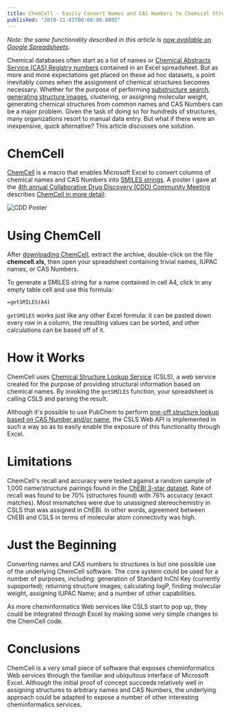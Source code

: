 ```yaml
---
title: ChemCell - Easily Convert Names and CAS Numbers to Chemical Structures in Excel
published: "2010-11-01T00:00:00.000Z"
---
```


*Note: the same functionality described in this article is [now available on Google Spreadsheets](http://blog.metamolecular.com/articles/2011/02/22/gchem-easily-convert-names-and-cas-numbers-to-chemical-structures-in-google-spreadsheets/).*

Chemical databases often start as a list of names or [Chemical Abstracts Service (CAS) Registry numbers](http://metamolecular.com/cheminformatics/what-is-a-cas-number/) contained in an Excel spreadsheet. But as more and more expectations get placed on these ad hoc datasets, a point inevitably comes when the assignment of chemical structures becomes necessary. Whether for the purpose of performing [substructure search](/articles/2008/10/02/fast-substructure-search-using-open-source-tools-part-1-fingerprints-and-databases/), [generating structure images](/articles/2008/09/11/imaging-chemical-structures-with-chemphoto-wysiwyg-drawing-settings/), clustering, or assigning molecular weight, generating chemical structures from common names and CAS Numbers can be a major problem. Given the task of doing so for hundreds of structures, many organizations resort to manual data entry. But what if there were an inexpensive, quick alternative? This article discusses one solution.

# ChemCell

[ChemCell](http://github.com/cdd/chemcell) is a macro that enables Microsoft Excel to convert columns of chemical names and CAS Numbers into [SMILES strings](http://en.wikipedia.org/wiki/Simplified_molecular_input_line_entry_specification). A poster I gave at the [4th annual Collaborative Drug Discovery (CDD) Community Meeting](/articles/2010/10/12/poster-at-the-cdd-communit-meeting/) describes [ChemCell in more detail](/images/posts/cdd-poster.pdf):

![CDD Poster](/images/posts/cdd-poster.png "CDD Poster")

# Using ChemCell

After [downloading ChemCell](http://github.com/cdd/chemcell), extract the archive, double-click on the file **chemcell.xls**, then open your spreadsheet containing trivial names, IUPAC names, or CAS Numbers.

To generate a SMILES string for a name contained in cell A4, click in any empty table cell and use this formula:

```bash
=getSMILES(A4)
```

`getSMILES` works just like any other Excel formula: it can be pasted down every row in a column, the resulting values can be sorted, and other calculations can be based off of it.

# How it Works

ChemCell uses [Chemical Structure Lookup Service](http://cactus.nci.nih.gov/chemical/structure/) (CSLS), a web service created for the purpose of providing structural information based on chemical names. By invoking the `getSMILES` function, your spreadsheet is calling CSLS and parsing the result.

Although it's possible to use PubChem to perform [one-off structure lookup based on CAS Number and/or name](/articles/2007/05/21/simple-cas-number-lookup-with-pubchem/), the CSLS Web API is implemented in such a way so as to easily enable the exposure of this functionality through Excel.

# Limitations

ChemCell's recall and accuracy were tested against a random sample of 1,000 name/structure pairings found in the [ChEBI 3-star dataset](http://www.ebi.ac.uk/chebi/downloadsForward.do). Rate of recall was found to be 70% (structures found) with 76% accuracy (exact matches). Most mismatches were due to unassigned stereochemistry in CSLS that was assigned in ChEBI. In other words, agreement between ChEBI and CSLS in terms of molecular atom connectivity was high.

# Just the Beginning

Converting names and CAS numbers to structures is but one possible use of the underlying ChemCell software. The core system could be used for a number of purposes, including: generation of Standard InChI Key (currently supoported); returning structure images; calculating logP, finding molecular weight, assigning IUPAC Name; and a number of other capabilities.

As more cheminformatics Web services like CSLS start to pop up, they could be integrated through Excel by making some very simple changes to the ChemCell code.

# Conclusions

ChemCell is a very small piece of software that exposes cheminformatics Web services through the familiar and ubiquitous interface of Microsoft Excel. Although the initial proof of concept succeeds relatively well in assigning structures to arbitrary names and CAS Numbers, the underlying approach could be adapted to expose a number of other interesting cheminformatics services.
